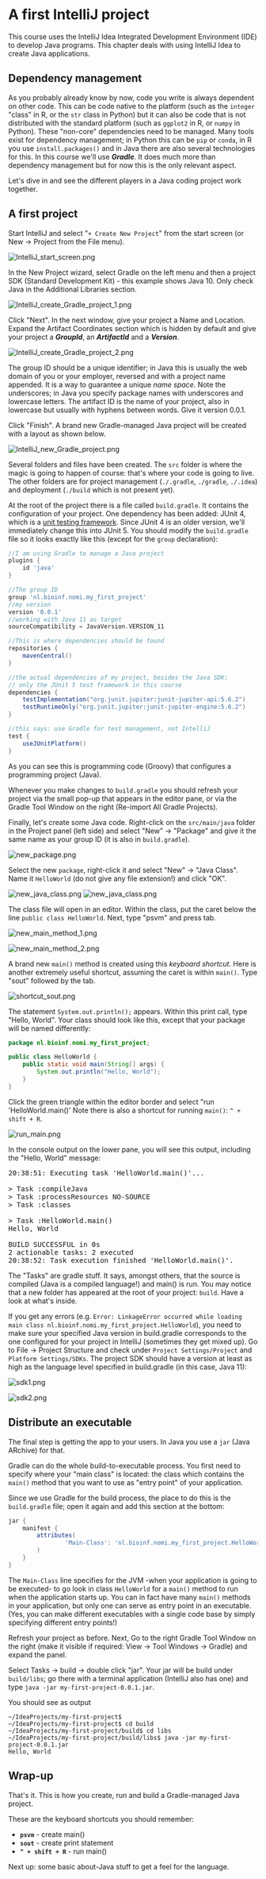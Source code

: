 # A first IntelliJ project

This course uses the IntelliJ Idea Integrated Development Environment (IDE) to 
develop Java programs. This chapter deals with using IntelliJ Idea to create 
Java applications.

## Dependency management
As you probably already know by now, code you write is always
dependent on other code. This can be code native to the platform (such as the 
`integer` "class" in R, or the `str` class in Python) but it can also be code 
that is not distributed with the standard platform (such as `ggplot2` in R, or `numpy` in Python).
These "non-core" dependencies need to be managed. Many tools exist for dependency management; in Python this can be `pip` or `conda`, in R you use `install.packages()` and in Java there are also several technologies for this. In this course we'll use **_Gradle_**. It does much more than dependency management but for 
 now this is the only relevant aspect.

Let's dive in and see the different players in a Java coding project work together.

## A first project
Start IntelliJ and select "`+ Create New Project`" from the start screen (or New &rarr; Project from the File menu). 

![IntelliJ_start_screen.png](figures/IntelliJ_start_screen.png)

In the New Project wizard, select Gradle on the left menu and then a project SDK (Standard Development Kit) - this example 
shows Java 10. Only check Java in the Additional Libraries section.

![IntelliJ_create_Gradle_project_1.png](figures/IntelliJ_create_Gradle_project_1.png)

Click "Next". In the next window, give your project a Name and Location. Expand the Artifact Coordinates section which is hidden by default and give your project a **_GroupId_**, an **_ArtifactId_** and a **_Version_**. 

![IntelliJ_create_Gradle_project_2.png](figures/IntelliJ_create_Gradle_project_2.png)

The group ID should be a unique identifier; in Java this is usually the web domain of you or your employer, reversed and with a project name appended. It is a way to guarantee a unique _name space_. Note the underscores; in Java you specify package names with underscores and lowercase letters. The artifact ID is the name of your project, also in lowercase but usually with hyphens between words. Give it version 0.0.1.

Click "Finish". A brand new Gradle-managed Java project will be created with a layout as shown below.

![IntelliJ_new_Gradle_project.png](figures/IntelliJ_new_Gradle_project.png)

Several folders and files have been created. The `src` folder is where the magic is going to happen of course: that's where your code is going to live. The other folders are for project management (`./.gradle`, `./gradle`, `./.idea`) and deployment (`./build` which is not present yet).

At the root of the project there is a file called `build.gradle`. It contains the configuration of your project. One dependency has been added: JUnit 4, which is a [unit testing framework](https://en.wikipedia.org/wiki/Unit_testing). Since JUnit 4 is an older version, we'll immediately change this into JUnit 5. You should modify the `build.gradle` file so it looks exactly like this (except for the `group` declaration):

```gradle
//I am using Gradle to manage a Java project
plugins {
    id 'java'
}

//The group ID
group 'nl.bioinf.nomi.my_first_project'
//my version
version '0.0.1'
//working with Java 11 as target
sourceCompatibility = JavaVersion.VERSION_11

//This is where dependencies should be found
repositories {
    mavenCentral()
}

//the actual dependencies of my project, besides the Java SDK:
// only the JUnit 5 test framework in this course
dependencies {
    testImplementation("org.junit.jupiter:junit-jupiter-api:5.6.2")
    testRuntimeOnly("org.junit.jupiter:junit-jupiter-engine:5.6.2")
}

//this says: use Gradle for test management, not IntelliJ
test {
    useJUnitPlatform()
}
```

As you can see this is programming code (Groovy) that configures a programming project (Java).

Whenever you make changes to `build.gradle` you should refresh your project via the small pop-up that appears in the editor pane, or via the Gradle Tool Window on the right (Re-import All Gradle Projects).


Finally, let's create some Java code. Right-click on the `src/main/java` folder in the Project panel (left side) and select "New" &rarr; "Package" and give it the same name as your group ID (it is also in `build.gradle`).

![new_package.png](figures/new_package.png)

Select the new `package`, right-click it and select "New" -> "Java Class". Name it `HelloWorld` (do not give any file extension!) and click "OK".

![new_java_class.png](figures/new_java_class_1.png)
![new_java_class.png](figures/new_java_class_2.png)


The class file will open in an editor. Within the class, put the caret below the line `public class HelloWorld`. Next, type "psvm" and press tab.

![new_main_method_1.png](figures/new_main_method_1.png)

![new_main_method_2.png](figures/new_main_method_2.png)

A brand new `main()` method is created using this _keyboard shortcut_. Here is another extremely useful shortcut, assuming the caret is within `main()`. Type "sout" followed by the tab. 

![shortcut_sout.png](figures/shortcut_sout.png)

The statement `System.out.println();` appears. Within this print call, type "Hello, World". Your class should look like this, except that your package will be named differently:

```java
package nl.bioinf.nomi.my_first_project;

public class HelloWorld {
    public static void main(String[] args) {
        System.out.println("Hello, World");
    }
}
```

Click the green triangle within the editor border and select "run 'HelloWorld.main()' Note there is also a shortcut for running `main()`: `^ + shift + R`.

![run_main.png](figures/run_main.png)

In the console output on the lower pane, you will see this output, including the "Hello, World" message:

<pre class="console_out">
20:38:51: Executing task 'HelloWorld.main()'...

> Task :compileJava
> Task :processResources NO-SOURCE
> Task :classes

> Task :HelloWorld.main()
Hello, World

BUILD SUCCESSFUL in 0s
2 actionable tasks: 2 executed
20:38:52: Task execution finished 'HelloWorld.main()'.
</pre>

The "Tasks" are gradle stuff. It says, amongst others, that the source is compiled (Java is a compiled language!) and main() is run. You may notice that a new folder has appeared at the root of your project: `build`. Have a look at what's inside.

If you get any errors (e.g. `Error: LinkageError occurred while loading main class nl.bioinf.nomi.my_first_project.HelloWorld`), you need to make sure your specified Java version in build.gradle corresponds to the one configured for your project in IntelliJ (sometimes they get mixed up). Go to File &rarr; Project Structure and check under `Project Settings/Project` and `Platform Settings/SDKs`. The project SDK should have a version at least as high as the language level specified in build.gradle (in this case, Java 11):

![sdk1.png](figures/specify_SDK_and_Java_version_1.png)

![sdk2.png](figures/specify_SDK_and_Java_version_2.png)

## Distribute an executable

The final step is getting the app to your users. In Java you use a `jar` (Java ARchive) for that.

Gradle can do the whole build-to-executable process. You first need to specify where your "main class" is located: the class which contains the `main()` method that you want to use as "entry point" of your application.

Since we use Gradle for the build process, the place to do this is the `build.gradle` file; open it again and add this section at the bottom:

```gradle
jar {
    manifest {
        attributes(
                'Main-Class': 'nl.bioinf.nomi.my_first_project.HelloWorld'
        )
    }
}
```
The `Main-Class` line specifies for the JVM -when your application  is going to be executed- to go look in class `HelloWorld` for a `main()` method to run when the application starts up. You can in fact have many `main()` methods in your application, but only one can serve as entry point in an executable. (Yes, you can make different executables with a single code base by simply specifying different entry points!)  

Refresh your project as before. 
Next, Go to the right Gradle Tool Window on the right (make it visible if required: View &rarr; Tool Windows &rarr; Gradle) and expand the panel. 

Select Tasks &rarr; build &rarr; double click "jar". Your jar will be build under `build/libs`; go there with a terminal application (IntelliJ also has one) and type `java -jar my-first-project-0.0.1.jar`. 

You should see as output 

```
~/IdeaProjects/my-first-project$ 
~/IdeaProjects/my-first-project$ cd build
~/IdeaProjects/my-first-project/build$ cd libs
~/IdeaProjects/my-first-project/build/libs$ java -jar my-first-project-0.0.1.jar 
Hello, World
```

## Wrap-up

That's it. This is how you create, run and build a Gradle-managed Java project.

These are the keyboard shortcuts you should remember:

- **`psvm`** - create main()
- **`sout`** - create print statement
- **`^ + shift + R`** - run main()

Next up: some basic about-Java stuff to get a feel for the language.

